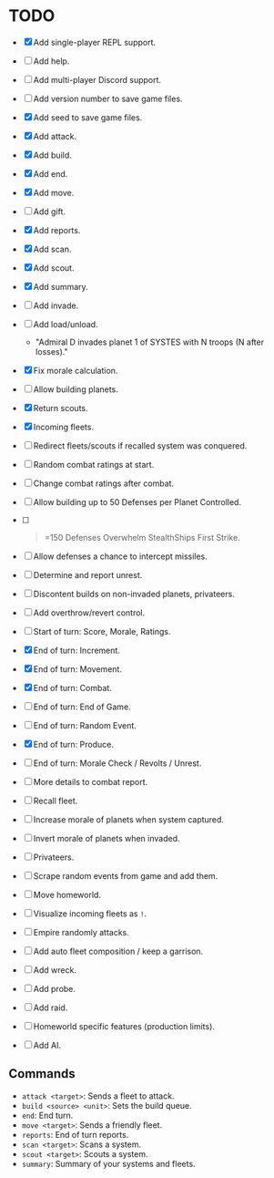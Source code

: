 # TODO

- [x] Add single-player REPL support.
- [ ] Add help.
- [ ] Add multi-player Discord support.
- [ ] Add version number to save game files.
- [x] Add seed to save game files.

- [x] Add attack.
- [x] Add build.
- [x] Add end.
- [x] Add move.
- [ ] Add gift.
- [x] Add reports.
- [x] Add scan.
- [x] Add scout.
- [x] Add summary.
- [ ] Add invade.
- [ ] Add load/unload.

  - "Admiral D invades planet 1 of SYSTES with N troops (N after losses)."

- [x] Fix morale calculation.
- [ ] Allow building planets.
- [x] Return scouts.

- [x] Incoming fleets.
- [ ] Redirect fleets/scouts if recalled system was conquered.

- [ ] Random combat ratings at start.
- [ ] Change combat ratings after combat.
- [ ] Allow building up to 50 Defenses per Planet Controlled.
- [ ] > =150 Defenses Overwhelm StealthShips First Strike.
- [ ] Allow defenses a chance to intercept missiles.

- [ ] Determine and report unrest.
- [ ] Discontent builds on non-invaded planets, privateers.
- [ ] Add overthrow/revert control.

- [ ] Start of turn: Score, Morale, Ratings.

- [x] End of turn: Increment.
- [x] End of turn: Movement.
- [x] End of turn: Combat.
- [ ] End of turn: End of Game.
- [ ] End of turn: Random Event.
- [x] End of turn: Produce.
- [ ] End of turn: Morale Check / Revolts / Unrest.

- [ ] More details to combat report.
- [ ] Recall fleet.
- [ ] Increase morale of planets when system captured.
- [ ] Invert morale of planets when invaded.
- [ ] Privateers.
- [ ] Scrape random events from game and add them.
- [ ] Move homeworld.
- [ ] Visualize incoming fleets as `!`.

- [ ] Empire randomly attacks.
- [ ] Add auto fleet composition / keep a garrison.

- [ ] Add wreck.
- [ ] Add probe.
- [ ] Add raid.
- [ ] Homeworld specific features (production limits).

- [ ] Add AI.

## Commands

- `attack <target>`: Sends a fleet to attack.
- `build <source> <unit>`: Sets the build queue.
- `end`: End turn.
- `move <target>`: Sends a friendly fleet.
- `reports`: End of turn reports.
- `scan <target>`: Scans a system.
- `scout <target>`: Scouts a system.
- `summary`: Summary of your systems and fleets.
